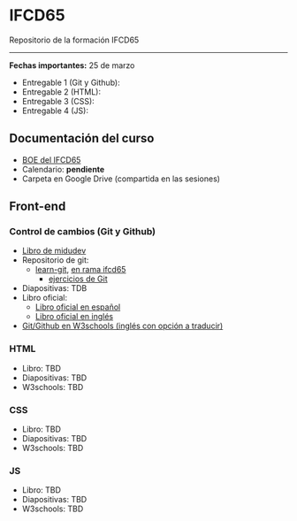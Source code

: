 # IFCD65
Repositorio de la formación IFCD65

---

**Fechas importantes:** 25 de marzo

- Entregable 1 (Git y Github):
- Entregable 2 (HTML):
- Entregable 3 (CSS):
- Entregable 4 (JS):

## Documentación del curso

- [BOE del IFCD65](https://sede.sepe.gob.es/es/portaltrabaja/resources/pdf/especialidades/IFCD65.pdf)
- Calendario: **pendiente**
- Carpeta en Google Drive (compartida en las sesiones)

## Front-end

### Control de cambios (Git y Github)

- [Libro de midudev](https://aprendiendogit.com/)
- Repositorio de git: 
  - [learn-git](https://github.com/cesarlpb/learn-git), [en rama ifcd65](https://github.com/cesarlpb/learn-git/tree/ifcd65)
    - [ejercicios de Git](https://github.com/cesarlpb/learn-git/tree/ifcd65/ejercicios)
- Diapositivas: TDB
- Libro oficial:
  - [Libro oficial en español](https://git-scm.com/book/es/v2)
  - [Libro oficial en inglés](https://git-scm.com/book/en/v2)
- [Git/Github en W3schools (inglés con opción a traducir)](https://www.w3schools.com/git/default.asp)

### HTML

- Libro: TBD
- Diapositivas: TBD
- W3schools: TBD

### CSS

- Libro: TBD
- Diapositivas: TBD
- W3schools: TBD

### JS 

- Libro: TBD
- Diapositivas: TBD
- W3schools: TBD
